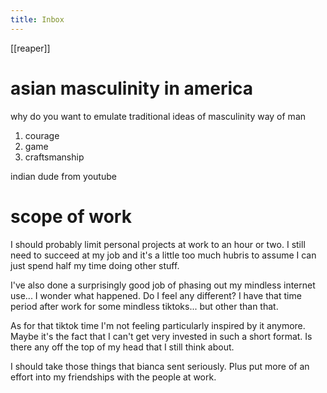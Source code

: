 ```yaml
---
title: Inbox
---
```


[[reaper]]

# asian masculinity in america
why do you want to emulate traditional ideas of masculinity
way of man
1. courage
2. game
3. craftsmanship

indian dude from youtube

# scope of work
I should probably limit personal projects at work to an hour or two. I still need to succeed at my job and it's a little too much hubris to assume I can just spend half my time doing other stuff. 

I've also done a surprisingly good job of phasing out my mindless internet use... I wonder what happened. Do I feel any different? I have that time period after work for some mindless tiktoks... but other than that. 

As for that tiktok time I'm not feeling particularly inspired by it anymore. Maybe it's the fact that I can't get very invested in such a short format. Is there any off the top of my head that I still think about. 

I should take those things that bianca sent seriously. Plus put more of an effort into my friendships with the people at work.

